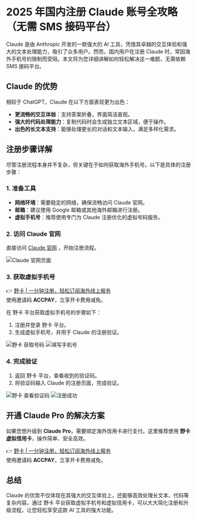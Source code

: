 # 2025 年国内注册 Claude 账号全攻略（无需 SMS 接码平台）

Claude 是由 Anthropic 开发的一款强大的 AI 工具，凭借其卓越的交互体验和强大的文本处理能力，吸引了众多用户。然而，国内用户在注册 Claude 时，常因海外手机号的限制而受阻。本文将为您详细讲解如何轻松解决这一难题，无需依赖 SMS 接码平台。

## Claude 的优势

相较于 ChatGPT，Claude 在以下方面表现更为出色：

- **更流畅的交互体验**：支持答案折叠，界面简洁直观。
- **强大的代码处理能力**：复制代码时会生成独立文本区域，便于操作。
- **出色的长文本支持**：能够处理更长的对话和文本输入，满足多样化需求。

## 注册步骤详解

尽管注册流程本身并不复杂，但关键在于如何获取海外手机号。以下是具体的注册步骤：

### 1. 准备工具

- **网络环境**：需要稳定的网络，确保流畅访问 Claude 官网。
- **邮箱**：建议使用 Google 邮箱或其他海外邮箱进行注册。
- **虚拟手机号**：推荐使用专门为 Claude 注册优化的虚拟号码服务。

### 2. 访问 Claude 官网

直接访问 [Claude 官网](https://claude.ai/) ，开始注册流程。

![Claude 官网页面](https://bbtdd.com/wp-content/uploads/img/28635957505445.webp)

### 3. 获取虚拟手机号

👉 [野卡 | 一分钟注册，轻松订阅海外线上服务](https://bbtdd.com/yeka)  
使用邀请码 **ACCPAY**，立享开卡费用减免。

在 野卡 平台获取虚拟手机号的步骤如下：

1. 注册并登录 野卡 平台。
2. 生成虚拟手机号，并用于 Claude 的注册验证。

![野卡 获取号码](https://bbtdd.com/wp-content/uploads/img/0195077266.webp)
![填写手机号](https://bbtdd.com/wp-content/uploads/img/193164017.webp)

### 4. 完成验证

1. 返回 野卡 平台，查看收到的验证码。
2. 将验证码输入 Claude 的注册页面，完成验证。

![野卡 查看验证码](https://bbtdd.com/wp-content/uploads/img/6897909898834.webp)
![注册成功](https://bbtdd.com/wp-content/uploads/img/350051771976097.webp)

## 开通 Claude Pro 的解决方案

如果您想升级到 **Claude Pro**，需要绑定海外信用卡进行支付。这里推荐使用 **野卡 虚拟信用卡**，操作简单、安全高效。

👉 [野卡 | 一分钟注册，轻松订阅海外线上服务](https://bbtdd.com/yeka)  
使用邀请码 **ACCPAY**，立享开卡费用减免。

## 总结

Claude 的优势不仅体现在其强大的交互体验上，还能够高效处理长文本、代码等复杂内容。通过 野卡 平台获取虚拟手机号和虚拟信用卡，可以大大简化注册和升级流程，让您轻松享受这款 AI 工具的强大功能。
